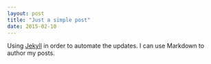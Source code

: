 ```yaml
---
layout: post
title: "Just a simple post"
date: 2015-02-10
---
```


Using [Jekyll](http://jekyllrb.com) in order to automate the updates. 
I can use Markdown to author my posts. 
